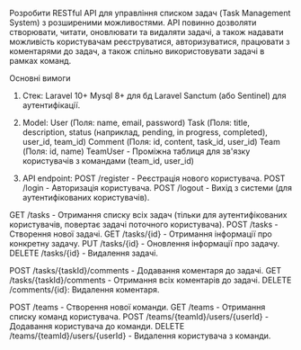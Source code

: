 Розробити RESTful API для управління списком задач (Task Management System) з розширеними можливостями. API повинно дозволяти створювати, читати, оновлювати та видаляти задачі, а також надавати можливість користувачам реєструватися, авторизуватися, працювати з коментарями до задач, а також спільно використовувати задачі в рамках команд.

Основні вимоги
1. Стек:
   Laravel 10+
   Mysql 8+ для бд
   Laravel Sanctum (або Sentinel) для аутентифікації.
2.  Model:
    User (Поля: name, email, password)
    Task (Поля: title, description, status (наприклад, pending, in progress, completed), user_id, team_id)
    Comment (Поля: id, content, task_id, user_id)
    Team (Поля: id, name)
    TeamUser - Проміжна таблиця для зв'язку користувачів з командами (team_id, user_id)


3. API endpoint:
   POST /register -  Реєстрація нового користувача.
   POST /login -  Авторизація користувача.
   POST /logout -  Вихід з системи (для аутентифікованих користувачів).

GET /tasks - Отримання списку всіх задач (тільки для аутентифікованих користувачів, повертає задачі поточного користувача).
POST /tasks - Створення нової задачі.
GET /tasks/{id} -  Отримання інформації про конкретну задачу.
PUT /tasks/{id} -  Оновлення інформації про задачу.
DELETE /tasks/{id} -  Видалення задачі.

POST /tasks/{taskId}/comments -  Додавання коментаря до задачі.
GET /tasks/{taskId}/comments -  Отримання всіх коментарів до задачі.
DELETE /comments/{id}: Видалення коментаря.

POST /teams -  Створення нової команди.
GET /teams -  Отримання списку команд користувача.
POST /teams/{teamId}/users/{userId} -  Додавання користувача до команди.
DELETE /teams/{teamId}/users/{userId} -  Видалення користувача з команди.
